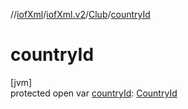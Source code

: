 //[iofXml](../../../index.md)/[iofXml.v2](../index.md)/[Club](index.md)/[countryId](country-id.md)

# countryId

[jvm]\
protected open var [countryId](country-id.md): [CountryId](../-country-id/index.md)
